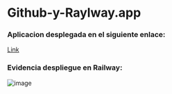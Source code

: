# Github-y-Raylway.app

### Aplicacion desplegada en el siguiente enlace:

[Link](https://github-y-raylwayapp-production.up.railway.app/)

### Evidencia despliegue en Railway:

![image](https://user-images.githubusercontent.com/25957863/222524371-87f43f67-b1f2-4ce6-b45a-f154302c9df5.png)
